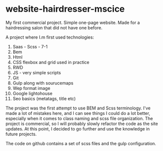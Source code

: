 # website-hairdresser-mscice

My first commercial project. Simple one-page website. Made for a hairdressing salon that did not have one before.

A project where I.m first used technologies:
1. Saas - Scss - 7-1
2. Bem
3. Html
4. CSS flexbox and grid used in practice
5. RWD
6. JS - very simple scripts
7. Git
8. Gulp along with sourucemaps
9. Wep format image
10. Google lightohouse
11. Seo basics (metatags, title etc)

The project was the first attempt to use BEM and Scss terminology. I've made a lot of mistakes here, and I can see things I could do a lot better, especially when it comes to class naming and scss file organization. The project is commercial, so I will probably slowly refactor the code as the site updates. At this point, I decided to go further and use the knowledge in future projects.

The code on github contains a set of scss files and the gulp configuration.

